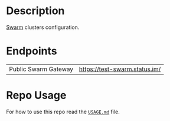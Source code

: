 # Description

[Swarm](https://github.com/ethersphere/swarm) clusters configuration.

# Endpoints

|                      |                               |
|----------------------|-------------------------------|
| Public Swarm Gateway | https://test-swarm.status.im/ |

# Repo Usage

For how to use this repo read the [`USAGE.md`](USAGE.md) file.
